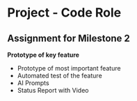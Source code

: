 # Project - Code Role

## Assignment for Milestone 2

**Prototype of key feature**

* Prototype of most important feature
* Automated test of the feature
* AI Prompts
* Status Report with Video


